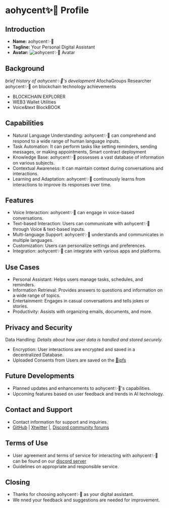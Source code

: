 # aohycent✨🌟 Profile

## Introduction
- **Name:** aohycent✨🌟
- **Tagline:** Your Personal Digital Assistant
- **Avatar:** ![aohycent✨🌟 Avatar]("https://bafybeidsnhjjyfjwe2ump75hlwhxwzayzstb3kxlujz3afgzfag6jl5tpe.ipfs.w3s.link/aohycent.png")

## Background
*brief history of aohycent✨🌟's development*
AfochaGroups Researcher aohycent✨🌟 on blockchain technology achievements
- BLOCKCHAIN EXPLORER
- WEB3 Wallet Utilities
- Voice&text BlockBOOK

## Capabilities
- Natural Language Understanding: aohycent✨🌟 can comprehend and respond to a wide range of human language inputs.
- Task Automation: It can perform tasks like setting reminders, sending messages, or making appointments, Smart contract deployment 
- Knowledge Base: aohycent✨🌟 possesses a vast database of information on various subjects.
- Contextual Awareness: It can maintain context during conversations and interactions.
- Learning and Adaptation: aohycent✨🌟 continuously learns from interactions to improve its responses over time.

## Features
- Voice Interaction: aohycent✨🌟 can engage in voice-based conversations.
- Text-based Interaction: Users can communicate with aohycent✨🌟 through Voice & text-based inputs.
- Multi-language Support: aohycent✨🌟 understands and communicates in multiple languages.
- Customization: Users can personalize settings and preferences.
- Integration: aohycent✨🌟 can integrate with various apps and platforms.

## Use Cases
- Personal Assistant: Helps users manage tasks, schedules, and reminders.
- Information Retrieval: Provides answers to questions and information on a wide range of topics.
- Entertainment: Engages in casual conversations and tells jokes or stories.
- Productivity: Assists with organizing emails, documents, and more.

## Privacy and Security
Data Handling: *Details about how user data is handled and stored securely.*
- Encryption: User interactions are encrypted and saved in a decentralized Database.
- Uploaded Consents from Users are saved on the [🔗ipfs](https://bafybeidsnhjjyfjwe2ump75hlwhxwzayzstb3kxlujz3afgzfag6jl5tpe.ipfs.w3s.link/aohycent.png)

## Future Developments
- Planned updates and enhancements to aohycent✨🌟's capabilities.
- Upcoming features based on user feedback and trends in AI technology.

## Contact and Support
- Contact information for support and inquiries.
- [GitHub](https://aohycent.github.io) | [Xtwitter](https://x.com/aohycent) |, [Discord community forums](https://discord.com/invite/ZRya9Ttc)

## Terms of Use
- User agreement and terms of service for interacting with aohycent✨🌟 can be found on our [discord server](https://discord.com/invite/ZRya9Ttc)
- Guidelines on appropriate and responsible service.

## Closing
- Thanks for choosing aohycent✨🌟 as your digital assistant.
- We nned your feedback and suggestions are needed for improvement.

